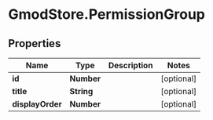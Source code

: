 # GmodStore.PermissionGroup

## Properties

Name | Type | Description | Notes
------------ | ------------- | ------------- | -------------
**id** | **Number** |  | [optional] 
**title** | **String** |  | [optional] 
**displayOrder** | **Number** |  | [optional] 


